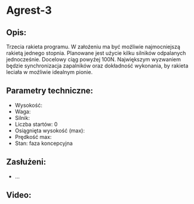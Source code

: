 # Agrest-3
## Opis:
Trzecia rakieta programu. W załoźeniu ma być moźliwie najmocniejszą rakietą jednego stopnia. 
Planowane jest uźycie kilku silników odpalanych jednocześnie. Docelowy ciąg powyźej 100N. 
Największym wyzwaniem będzie synchronizacja zapalników oraz dokładność wykonania, by rakieta leciała w moźliwie idealnym pionie.


## Parametry techniczne:
- Wysokość:
- Waga: 
- Silnik:
- Liczba startów: 0
- Osiągnięta wysokość (max):
- Prędkość max:
- Stan: faza koncepcyjna

## Zasłużeni:
- ...

## Video:
